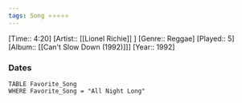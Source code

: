 ```yaml
---
tags: Song ⭐⭐⭐⭐⭐ 
---
```

[Time:: 4:20]
[Artist:: [[Lionel Richie]] ]
[Genre:: Reggae]
[Played:: 5]
[Album:: [[Can't Slow Down (1992)]]]
[Year:: 1992]
### Dates
````dataview
TABLE Favorite_Song
WHERE Favorite_Song = "All Night Long"
````